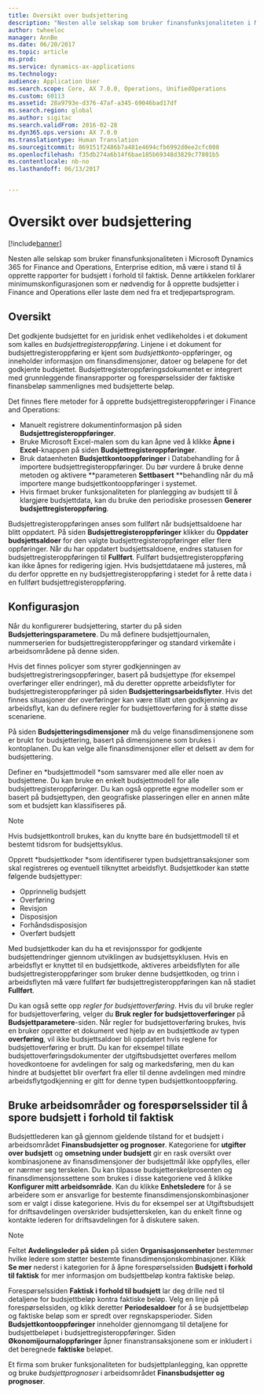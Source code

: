 ```yaml
---
title: Oversikt over budsjettering
description: "Nesten alle selskap som bruker finansfunksjonaliteten i Microsoft Dynamics 365 for Finance and Operations, Enterprise edition, må være i stand til å opprette rapporter for budsjett i forhold til faktisk. Denne artikkelen forklarer minimumskonfigurasjonen som er nødvendig for å opprette budsjetter i Finance and Operations, Enterprise edition eller laste dem ned fra et tredjepartsprogram."
author: twheeloc
manager: AnnBe
ms.date: 06/20/2017
ms.topic: article
ms.prod: 
ms.service: dynamics-ax-applications
ms.technology: 
audience: Application User
ms.search.scope: Core, AX 7.0.0, Operations, UnifiedOperations
ms.custom: 60113
ms.assetid: 28a9793e-d376-47af-a345-69046bad17df
ms.search.region: global
ms.author: sigitac
ms.search.validFrom: 2016-02-28
ms.dyn365.ops.version: AX 7.0.0
ms.translationtype: Human Translation
ms.sourcegitcommit: 869151f2486b7a481e4694cfb6992d0ee2cfc008
ms.openlocfilehash: f35db274a6b14f6bae185b69348d3829c77801b5
ms.contentlocale: nb-no
ms.lasthandoff: 06/13/2017


---
```


# Oversikt over budsjettering 
<a id="budgeting-overview" class="xliff"></a>

[!include[banner](../includes/banner.md)]


Nesten alle selskap som bruker finansfunksjonaliteten i Microsoft Dynamics 365 for Finance and Operations, Enterprise edition, må være i stand til å opprette rapporter for budsjett i forhold til faktisk. Denne artikkelen forklarer minimumskonfigurasjonen som er nødvendig for å opprette budsjetter i Finance and Operations eller laste dem ned fra et tredjepartsprogram.

Oversikt
<a id="overview" class="xliff"></a>
--------

Det godkjente budsjettet for en juridisk enhet vedlikeholdes i et dokument som kalles en *budsjettregisteroppføring*. Linjene i et dokument for budsjettregisteroppføring er kjent som *budsjettkonto*-oppføringer, og inneholder informasjon om finansdimensjoner, datoer og beløpene for det godkjente budsjettet. Budsjettregisteroppføringsdokumentet er integrert med grunnleggende finansrapporter og forespørselssider der faktiske finansbeløp sammenlignes med budsjetterte beløp. 

Det finnes flere metoder for å opprette budsjettregisteroppføringer i Finance and Operations:

-   Manuelt registrere dokumentinformasjon på siden **Budsjettregisteroppføringer**.
-   Bruke Microsoft Excel-malen som du kan åpne ved å klikke **Åpne i Excel**-knappen på siden **Budsjettregisteroppføringer**.
-   Bruk dataenheten **Budsjettkontooppføringer** i Databehandling for å importere budsjettregisteroppføringer. Du bør vurdere å bruke denne metoden og aktivere **parameteren **Settbasert** **behandling når du må importere mange budsjettkontooppføringer i systemet.
-   Hvis firmaet bruker funksjonaliteten for planlegging av budsjett til å klargjøre budsjettdata, kan du bruke den periodiske prosessen **Generer budsjettregisteroppføring**.

Budsjettregisteroppføringen anses som fullført når budsjettsaldoene har blitt oppdatert. På siden **Budsjettregisteroppføringer** klikker du **Oppdater budsjettsaldoer** for den valgte budsjettregisteroppføringer eller flere oppføringer. Når du har oppdatert budsjettsaldoene, endres statusen for budsjettregisteroppføringen til **Fullført**. Fullført budsjettregisteroppføring kan ikke åpnes for redigering igjen. Hvis budsjettdataene må justeres, må du derfor opprette en ny budsjettregisteroppføring i stedet for å rette data i en fullført budsjettregisteroppføring.

## Konfigurasjon
<a id="configuration" class="xliff"></a>
Når du konfigurerer budsjettering, starter du på siden **Budsjetteringsparametere**. Du må definere budsjettjournalen, nummerserien for budsjettregisteroppføringer og standard virkemåte i arbeidsområdene på denne siden.

Hvis det finnes policyer som styrer godkjenningen av budsjettregistreringsoppføringer, basert på budsjettype (for eksempel overføringer eller endringer), må du deretter opprette arbeidsflyter for budsjettregisteroppføringer på siden **Budsjetteringsarbeidsflyter**. Hvis det finnes situasjoner der overføringer kan være tillatt uten godkjenning av arbeidsflyt, kan du definere regler for budsjettoverføring for å støtte disse scenariene. 

På siden **Budsjetteringsdimensjoner** må du velge finansdimensjonene som er brukt for budsjettering, basert på dimensjonene som brukes i kontoplanen. Du kan velge alle finansdimensjoner eller et delsett av dem for budsjettering.

Definer en *budsjettmodell *som samsvarer med alle eller noen av budsjettene. Du kan bruke en enkelt budsjettmodell for alle budsjettregisteroppføringer. Du kan også opprette egne modeller som er basert på budsjettypen, den geografiske plasseringen eller en annen måte som et budsjett kan klassifiseres på. 

> [!NOTE] 
> Hvis budsjettkontroll brukes, kan du knytte bare én budsjettmodell til et bestemt tidsrom for budsjettsyklus. 

Opprett *budsjettkoder *som identifiserer typen budsjettransaksjoner som skal registreres og eventuell tilknyttet arbeidsflyt. Budsjettkoder kan støtte følgende budsjettyper:

-   Opprinnelig budsjett
-   Overføring
-   Revisjon
-   Disposisjon
-   Forhåndsdisposisjon
-   Overført budsjett

Med budsjettkoder kan du ha et revisjonsspor for godkjente budsjettendringer gjennom utviklingen av budsjettsyklusen. Hvis en arbeidsflyt er knyttet til en budsjettkode, aktiveres arbeidsflyten for alle budsjettregisteroppføringer som bruker denne budsjettkoden, og trinn i arbeidsflyten må være fullført før budsjettregisteroppføringen kan nå stadiet **Fullført**.  

Du kan også sette opp *regler for budsjettoverføring*. Hvis du vil bruke regler for budsjettoverføring, velger du **Bruk regler for budsjettoverføringer** på **Budsjettparametere**-siden. Når regler for budsjettoverføring brukes, hvis en bruker oppretter et dokument ved hjelp av en budsjettkode av typen **overføring**, vil ikke budsjettsaldoer bli oppdatert hvis reglene for budsjettoverføring er brutt. Du kan for eksempel tillate budsjettoverføringsdokumenter der utgiftsbudsjettet overføres mellom hovedkontoene for avdelingen for salg og markedsføring, men du kan hindre at budsjettet blir overført fra eller til denne avdelingen med mindre arbeidsflytgodkjenning er gitt for denne typen budsjettkontooppføring.

## Bruke arbeidsområder og forespørselssider til å spore budsjett i forhold til faktisk
<a id="using-workspaces-and-inquiry-pages-to-track-budget-vs-actuals" class="xliff"></a>
Budsjettlederen kan gå gjennom gjeldende tilstand for et budsjett i arbeidsområdet **Finansbudsjetter og prognoser**. Kategoriene for **utgifter over budsjett** og **omsetning under budsjett** gir en rask oversikt over kombinasjonene av finansdimensjoner der budsjettmål ikke oppfylles, eller er nærmer seg terskelen. Du kan tilpasse budsjetterskelprosenten og finansdimensjonssettene som brukes i disse kategoriene ved å klikke **Konfigurer mitt arbeidsområde**. Kan du klikke **Enhetsledere** for å se arbeidere som er ansvarlige for bestemte finansdimensjonskombinasjoner som er valgt i disse kategoriene. Hvis du for eksempel ser at Utgiftsbudsjett for driftsavdelingen overskrider budsjetterskelen, kan du enkelt finne og kontakte lederen for driftsavdelingen for å diskutere saken. 

> [!NOTE] 
> Feltet **Avdelingsleder på siden** på siden **Organisasjonsenheter** bestemmer hvilke ledere som støtter bestemte finansdimensjonskombinasjoner. Klikk **Se mer** nederst i kategorien for å åpne forespørselssiden **Budsjett i forhold til faktisk** for mer informasjon om budsjettbeløp kontra faktiske beløp. 

Forespørselssiden **Faktisk i forhold til budsjett** lar deg drille ned til detaljene for budsjettbeløp kontra faktiske beløp. Velg en linje på forespørselssiden, og klikk deretter **Periodesaldoer** for å se budsjettbeløp og faktiske beløp som er spredt over regnskapsperioder. Siden **Budsjettkontooppføringer** inneholder gjennomgang til detaljene for budsjettbeløpet i budsjettregisteroppføringer. Siden **Økonomijournaloppføringer** åpner finanstransaksjonene som er inkludert i det beregnede **faktiske** beløpet. 

Et firma som bruker funksjonaliteten for budsjettplanlegging, kan opprette og bruke *budsjettprognoser* i arbeidsområdet **Finansbudsjetter og prognoser**.




